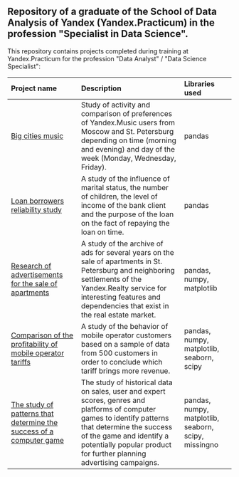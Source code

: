 ## Repository of a graduate of the School of Data Analysis of Yandex (Yandex.Practicum) in the profession "Specialist in Data Science".
This repository contains projects completed during training at Yandex.Practicum for the profession "Data Analyst" / "Data Science Specialist":

| Project name          | Description                 | Libraries used  |
| :-------------------- | :---------------------------|:----------------|
| [Big cities music](https://github.com/stasadeus/yandex_practicum_data_science_eng/tree/main/big_cities_music)| Study of activity and comparison of preferences of Yandex.Music users from Moscow and St. Petersburg depending on time (morning and evening) and day of the week (Monday, Wednesday, Friday).|         pandas        | 
| [Loan borrowers reliability study](https://github.com/stasadeus/yandex_practicum_data_science_eng/tree/main/loan_borrowers_reliability)| A study of the influence of marital status, the number of children, the level of income of the bank client and the purpose of the loan on the fact of repaying the loan on time. | pandas |
| [Research of advertisements for the sale of apartments](https://github.com/stasadeus/yandex_practicum_data_science_eng/tree/main/apartments_sale_ads_research)| A study of the archive of ads for several years on the sale of apartments in St. Petersburg and neighboring settlements of the Yandex.Realty service for interesting features and dependencies that exist in the real estate market.| pandas, numpy, matplotlib |
| [Comparison of the profitability of mobile operator tariffs](https://github.com/stasadeus/yandex_practicum_data_science_eng/tree/main/mobile_operator_tariffs_profitability)| A study of the behavior of mobile operator customers based on a sample of data from 500 customers in order to conclude which tariff brings more revenue.| pandas, numpy, matplotlib, seaborn, scipy |
| [The study of patterns that determine the success of a computer game](https://github.com/stasadeus/yandex_practicum_data_science_eng/tree/main/computer_game_success_patterns)| The study of historical data on sales, user and expert scores, genres and platforms of computer games to identify patterns that determine the success of the game and identify a potentially popular product for further planning advertising campaigns. |  pandas, numpy, matplotlib, seaborn, scipy, missingno |
